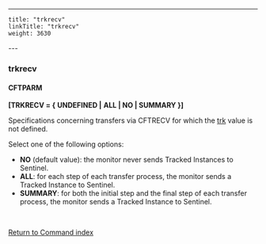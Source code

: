 ---
    title: "trkrecv"
    linkTitle: "trkrecv"
    weight: 3630
---<span id="trkrecv"></span>

### trkrecv

#### CFTPARM

**[TRKRECV = {** **UNDEFINED
&#124;** **ALL &#124; NO &#124; SUMMARY }]**

Specifications concerning transfers via CFTRECV for which the [trk](../trk)
value is not defined.

Select one of the following options:

- ****NO****
    (default value): the monitor never sends Tracked Instances to Sentinel.
- ****ALL****:
    for each step of each transfer process, the monitor sends a Tracked Instance
    to Sentinel.
- ****SUMMARY****:
    for both the initial step and the final step of each transfer process,
    the monitor sends a Tracked Instance to Sentinel.

 

[Return to Command index](../../)
